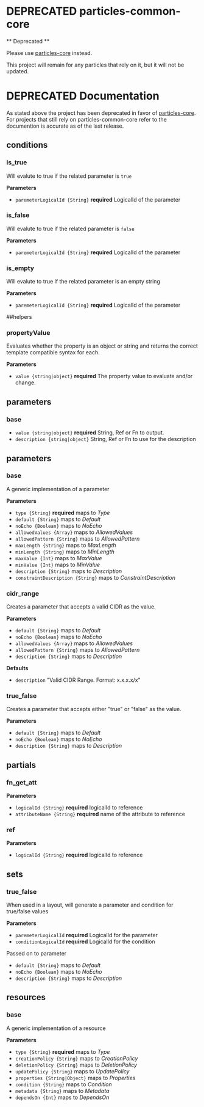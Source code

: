 # DEPRECATED particles-common-core

** Deprecated **

Please use [particles-core](https://github.com/SungardAS/particles-core)
instead.

This project will remain for any particles that rely on it, but it will
not be updated.


# DEPRECATED Documentation

As stated above the project has been deprecated in favor of
[particles-core](https://github.com/SungardAS/particles-core).  For
projects that still rely on particles-common-core refer to the
documention is accurate as of the last release.


## conditions

### is\_true

Will evalute to true if the related parameter is `true`

**Parameters**

  * `paremeterLogicalId {String}` **required** LogicalId of the parameter

### is\_false

Will evalute to true if the related parameter is `false`

**Parameters**

  * `paremeterLogicalId {String}` **required** LogicalId of the parameter

### is\_empty

Will evalute to true if the related parameter is an empty string

**Parameters**

  * `paremeterLogicalId {String}` **required** LogicalId of the parameter


##helpers

### propertyValue

Evaluates whether the property is an object or string and returns the
correct template compatible syntax for each.

**Parameters**

  * `value {string|object}` **required** The property value to evaluate
    and/or change.

## parameters

### base

  * `value {string|object}` **required** String, Ref or Fn to output.
  * `description {string|object}` String, Ref or Fn to use for the
    description

## parameters

### base

A generic implementation of a parameter

**Parameters**

  * `type {String}` **required** maps to *Type*
  * `default {String}` maps to *Default*
  * `noEcho {Boolean}` maps to *NoEcho*
  * `allowedValues {Array}` maps to *AllowedValues*
  * `allowedPattern {String}` maps to *AllowedPattern*
  * `maxLength {String}` maps to *MaxLength*
  * `minLength {String}` maps to *MinLength*
  * `maxValue {Int}` maps to *MaxValue*
  * `minValue {Int}` maps to *MinValue*
  * `description {String}` maps to *Description*
  * `constraintDescription {String}` maps to *ConstraintDescription*

### cidr\_range

Creates a parameter that accepts a valid CIDR as the value.

**Parameters**

  * `default {String}` maps to *Default*
  * `noEcho {Boolean}` maps to *NoEcho*
  * `allowedValues {Array}` maps to *AllowedValues*
  * `allowedPattern {String}` maps to *AllowedPattern*
  * `description {String}` maps to *Description*

**Defaults**

  * `description` "Valid CIDR Range. Format: x.x.x.x/x"

### true\_false

Creates a parameter that accepts either "true" or "false" as the value.

**Parameters**

  * `default {String}` maps to *Default*
  * `noEcho {Boolean}` maps to *NoEcho*
  * `description {String}` maps to *Description*

## partials

### fn\_get\_att

**Parameters**

  * `logicalId {String}` **required** logicalId to reference
  * `attributeName {String}` **required** name of the attribute to
    reference

### ref

**Parameters**

  * `logicalId {String}` **required** logicalId to reference

## sets

### true\_false

When used in a layout, will generate a parameter and condition for true/false values

**Parameters**

  * `paremeterLogicalId` **required** LogicalId for the parameter
  * `conditionLogicalId` **required** LogicalId for the condition

Passed on to parameter

  * `default {String}` maps to *Default*
  * `noEcho {Boolean}` maps to *NoEcho*
  * `description {String}` maps to *Description*

## resources

### base

A generic implementation of a resource

**Parameters**

  * `type {String}` **required** maps to *Type*
  * `creationPolicy {String}` maps to *CreationPolicy*
  * `deletionPolicy {String}` maps to *DeletionPolicy*
  * `updatePolicy {String}` maps to *UpdatePolicy*
  * `properties {String|Object}` maps to *Properties*
  * `condition {String}` maps to *Condition*
  * `metadata {String}` maps to *Metadata*
  * `dependsOn {Int}` maps to *DependsOn*
